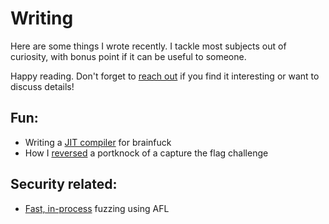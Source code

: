 # Writing
Here are some things I wrote recently. I tackle most subjects out of curiosity, with bonus point if it can be useful to someone. 

Happy reading. Don't forget to [reach out](mailto:toastedcornflakes@gmail.com) if you find it interesting or want to discuss details!

## Fun:
* Writing a [JIT compiler](articles/jit-brainfuck.html) for brainfuck
* How I [reversed](articles/cysca_portknock.html) a portknock of a capture the flag challenge

## Security related:
* [Fast, in-process](articles/fuzzing_capstone_with_afl.html) fuzzing using AFL
